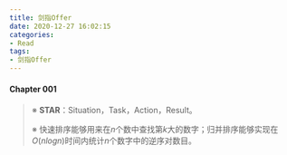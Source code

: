 ```yaml
---
title: 剑指Offer
date: 2020-12-27 16:02:15
categories:
- Read
tags:
- 剑指Offer
---
```


#### Chapter 001

> <!-- Section 003 -->
>
> ※ **STAR**：Situation，Task，Action，Result。
>
> ※ 快速排序能够用来在$n$个数中查找第$k$大的数字；归并排序能够实现在$O(nlogn)$时间内统计$n$个数字中的逆序对数目。
